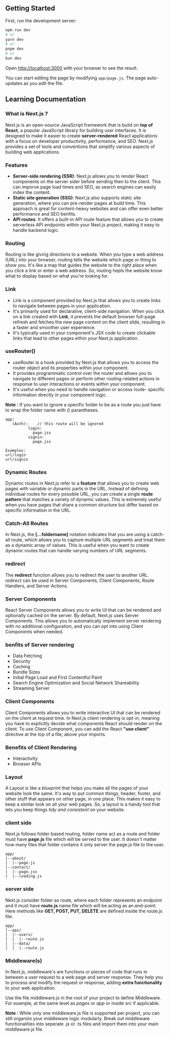 ## Getting Started

First, run the development server:

```bash
npm run dev
# or
yarn dev
# or
pnpm dev
# or
bun dev
```

Open [http://localhost:3000](http://localhost:3000) with your browser to see the result.

You can start editing the page by modifying `app/page.js`. The page auto-updates as you edit the file.

## Learning Documentation

### What is Next.js ?

Next.js is an open-source JavaScript framework that is build on **top of React**, a popular JavaScript library for building user interfaces. It is designed to make it easier to create **server-rendered** React applications with a focus on developer productivity, performance, and SEO. Next.js provides a set of tools and conventions that simplify various aspects of building web applications.

### Features

- **Server-side rendering (SSR)**: Next.js allows you to render React components on the server sider before sending then to the client. This can imporve page load times and SEO, as search engines can easily index the content.
- **Static site generation (SSG)**: Next.js also supports static site generation, where you can pre-render pages at build time. This approach is great for content-heavy websites and can offer even better performance and SEO benfits.
- **API routes**: It offers a built-in API route feature that allows you to create serverless API endpoints within your Next.js project, making it easy to handle backend logic.

### Routing

Routing is like giving directions to a website. When you type a web address (URL) into your browser, routing tells the website which page or thing to show you. It's like a map that guides the website to the right place when you click a link or enter a web address. So, routing hepls the website know what to display based on what you're looking for.

### Link

- Link is a component provided by Next.js that allows you to create links to navigate between pages in your application.
- It's primarily used for declarative, client-side navigation. When you click on a link created with **Link**, it prevents the default browser full-page refresh and fetches the new page content on the client slide, resulting in a faster and smoother user experience.
- It's typically used in your component's JSX code to create clickable links that lead to other pages eithin your Next.js application.

### useRouter()

- useRouter is a hook provided by Next.js that allows you to access the router object and its properties within your component.
- It provides programmatic control over the router and allows you to navigate to different pages or perform other routing-related actions in response to user interactions or events within your component.
- It's useful when you need to handle navigation or access route- specific information directly in your component logic.

**Note :** If you want to ignore a specific folder to be as a route you just have to wrap the folder name with () parantheses.

```
app:
   (Auth):    // this route will be ignored
          login:
            page.jsx
          signin:
            page.jsx

Examples:
url/login
url/signin
```

### Dynamic Routes

Dynamic routes in Next.js refer to a **feature** that allows you to create web pages with variable or dynamic parts in the URL. Instead of defining individual routes for every possible URL, you can create a single **route pattern** that matches a variety of dynamic values. This is extremely useful when you have pages that share a common structure but differ based on specific information in the URL.

### Catch-All Routes

In Next.js, the **[...foldername]** notation indicates that you are using a catch-all route, which allows you to capture multiple URL segments and treat them as a dynamic array of values. This is useful when you want to create dynamic routes that can handle varying numbers of URL segments.

### redirect

The **redirect** function allows you to redirect the user to another URL. _redirect_ can be used in Server Components, Client Components, Route Handlers, and Server Actions.

### Server Components

React Server Components allows you to write UI that can be rendered and optionally cached on the server. By default, Next.js uses Server Components. This allows you to automatically implement server rendering with no additional configuration, and you can opt into using Client Components when needed.

### benfits of Server rendering

- Data Fetching
- Security
- Caching
- Bundle Sizes
- Initial Page Load and First Contentful Paint
- Search Engine Optimization and Social Network Shareability
- Streaming Server

### Client Components

Client Components allows you to write interactive UI that can be rendered on the client at request time. In Next.js client rendering is _opt-in_, meaning you have to explicitly decide what components React should render on the client. To use Client Component, you can add the React **"use client"** directive at the top of a file, above your imports.

### Benefits of Client Rendering

- Interactivity
- Browser APIs

### Layout

A Layout is like a _blueprint_ that helps you make all the pages of your website look the same. It's way to put common things, header, footer, and other stuff that appears on other page, in one place. This makes it easy to keep a similar look on all your web pages. So, a layout is a handy tool that lets you keep things _tidy and consistent_ on your website.

### client side

Next.js follows folder based routing, folder name act as a route and folder must have **page.js** file which will be served to the user. It doesn't matter how many files that folder contains it only server the page.js file to the user.

```
app/
|--about/
|  |--page.js
|--contact/
|  |--page.jsx
|  |--loading.js
```

### server side

Next.js consider folder as route, where each folder represents an endpoint and it must have **route.js** name file which will be acting as an end-point. Here methods like **GET, POST, PUT, DELETE** are defined inside the route.js file.

```
app/
|--api/
|  |--users/
|  |  |--route.js
|  |--data/
|  |  |--route.js
```

### Middleware(s)

In Next.js, middleware's are functions or pieces of code that runs in between a user request to a web page and server response. They help you to process and modify the request or response, adding **extra functionality** to your web application.

Use the file middleware.js in the root of your project to define Middleware. For example, at the same level as _pages_ or _app_ or inside _src_ if applicable.

**Note :** While only one middleware.js file is supported per project, you can still organize your middleware logic modularly. Break out middleware functionalities into seperate .js or .ts files and import them into your main middleware.js file.
